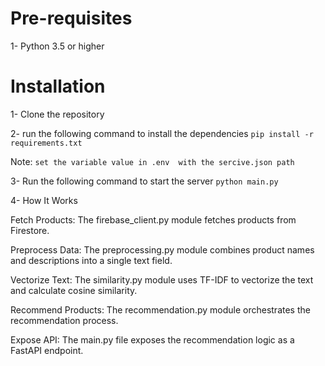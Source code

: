 # Pre-requisites
1- Python 3.5 or higher

# Installation
1- Clone the repository


2- run the following command to install the dependencies
```pip install -r requirements.txt```

Note: ```set the variable value in .env  with the sercive.json path```

3- Run the following command to start the server
```python main.py```

4- How It Works

Fetch Products: The firebase_client.py module fetches products from Firestore.

Preprocess Data: The preprocessing.py module combines product names and descriptions into a single text field.

Vectorize Text: The similarity.py module uses TF-IDF to vectorize the text and calculate cosine similarity.

Recommend Products: The recommendation.py module orchestrates the recommendation process.

Expose API: The main.py file exposes the recommendation logic as a FastAPI endpoint.

